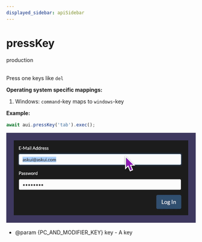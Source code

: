 ```yaml
---
displayed_sidebar: apiSidebar
---
```

# pressKey
<span class="theme-doc-version-badge badge badge--success">production</span><br/><br/>

Press one keys like `del`

**Operating system specific mappings:**
1. Windows: `command`-key maps to `windows`-key

**Example:**
```typescript
await aui.pressKey('tab').exec();
```
![](/img/gif/pressKey.gif)

   * @param \{PC_AND_MODIFIER_KEY} key - A key
